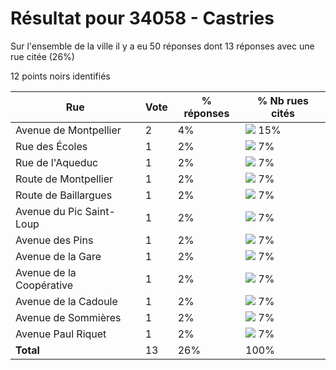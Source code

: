 # Résultat pour 34058 - Castries

Sur l'ensemble de la ville il y a eu 50 réponses dont 13 réponses avec une rue citée (26%)

12 points noirs identifiés

| Rue | Vote | % réponses | % Nb rues cités|
|-----|------|------------|----------------|
| Avenue de Montpellier | 2 | 4% | <img src="../../img/bar_15.gif" />&nbsp;15%|
| Rue des Écoles | 1 | 2% | <img src="../../img/bar_7.gif" />&nbsp;7%|
| Rue de l'Aqueduc | 1 | 2% | <img src="../../img/bar_7.gif" />&nbsp;7%|
| Route de Montpellier | 1 | 2% | <img src="../../img/bar_7.gif" />&nbsp;7%|
| Route de Baillargues | 1 | 2% | <img src="../../img/bar_7.gif" />&nbsp;7%|
| Avenue du Pic Saint-Loup | 1 | 2% | <img src="../../img/bar_7.gif" />&nbsp;7%|
| Avenue des Pins | 1 | 2% | <img src="../../img/bar_7.gif" />&nbsp;7%|
| Avenue de la Gare | 1 | 2% | <img src="../../img/bar_7.gif" />&nbsp;7%|
| Avenue de la Coopérative | 1 | 2% | <img src="../../img/bar_7.gif" />&nbsp;7%|
| Avenue de la Cadoule | 1 | 2% | <img src="../../img/bar_7.gif" />&nbsp;7%|
| Avenue de Sommières | 1 | 2% | <img src="../../img/bar_7.gif" />&nbsp;7%|
| Avenue Paul Riquet | 1 | 2% | <img src="../../img/bar_7.gif" />&nbsp;7%|
| **Total** | 13 | 26% | 100%|
